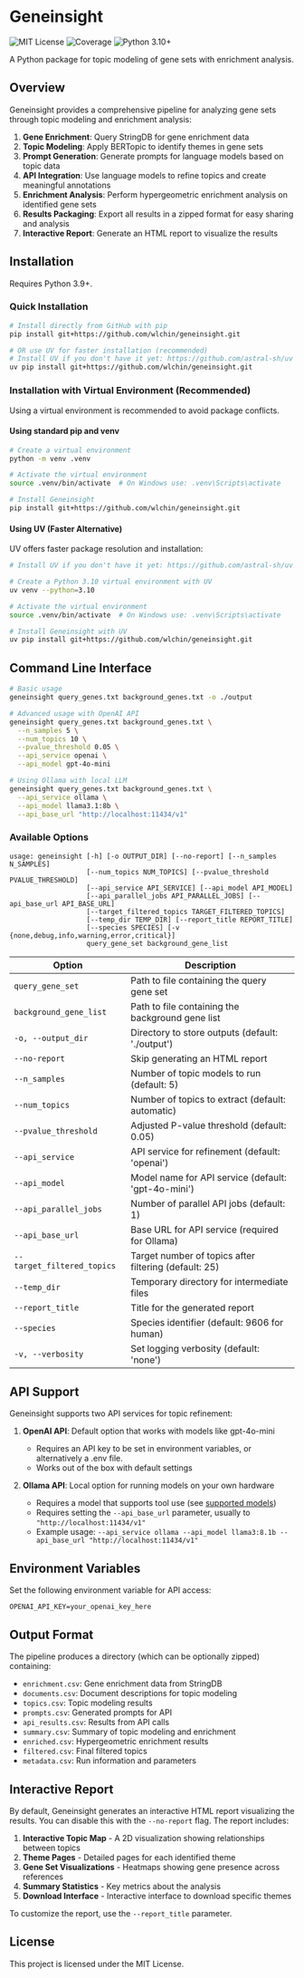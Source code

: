 # Geneinsight

![MIT License](https://img.shields.io/badge/license-MIT-blue)
![Coverage](https://img.shields.io/badge/coverage-89%25-brightgreen)
![Python 3.10+](https://img.shields.io/badge/python-3.10%2B-blue)

A Python package for topic modeling of gene sets with enrichment analysis. 

## Overview

Geneinsight provides a comprehensive pipeline for analyzing gene sets through topic modeling and enrichment analysis:

1. **Gene Enrichment**: Query StringDB for gene enrichment data
2. **Topic Modeling**: Apply BERTopic to identify themes in gene sets
3. **Prompt Generation**: Generate prompts for language models based on topic data
4. **API Integration**: Use language models to refine topics and create meaningful annotations
5. **Enrichment Analysis**: Perform hypergeometric enrichment analysis on identified gene sets
6. **Results Packaging**: Export all results in a zipped format for easy sharing and analysis
7. **Interactive Report**: Generate an HTML report to visualize the results

## Installation

Requires Python 3.9+.

### Quick Installation

```bash
# Install directly from GitHub with pip
pip install git+https://github.com/wlchin/geneinsight.git

# OR use UV for faster installation (recommended)
# Install UV if you don't have it yet: https://github.com/astral-sh/uv
uv pip install git+https://github.com/wlchin/geneinsight.git
```

### Installation with Virtual Environment (Recommended)

Using a virtual environment is recommended to avoid package conflicts.

#### Using standard pip and venv

```bash
# Create a virtual environment
python -m venv .venv

# Activate the virtual environment
source .venv/bin/activate  # On Windows use: .venv\Scripts\activate

# Install Geneinsight
pip install git+https://github.com/wlchin/geneinsight.git
```

#### Using UV (Faster Alternative)

UV offers faster package resolution and installation:

```bash
# Install UV if you don't have it yet: https://github.com/astral-sh/uv

# Create a Python 3.10 virtual environment with UV
uv venv --python=3.10

# Activate the virtual environment
source .venv/bin/activate  # On Windows use: .venv\Scripts\activate

# Install Geneinsight with UV
uv pip install git+https://github.com/wlchin/geneinsight.git
```

## Command Line Interface

```bash
# Basic usage
geneinsight query_genes.txt background_genes.txt -o ./output

# Advanced usage with OpenAI API
geneinsight query_genes.txt background_genes.txt \
  --n_samples 5 \
  --num_topics 10 \
  --pvalue_threshold 0.05 \
  --api_service openai \
  --api_model gpt-4o-mini

# Using Ollama with local LLM
geneinsight query_genes.txt background_genes.txt \
  --api_service ollama \
  --api_model llama3.1:8b \
  --api_base_url "http://localhost:11434/v1"
```

### Available Options

```
usage: geneinsight [-h] [-o OUTPUT_DIR] [--no-report] [--n_samples N_SAMPLES]
                   [--num_topics NUM_TOPICS] [--pvalue_threshold PVALUE_THRESHOLD]
                   [--api_service API_SERVICE] [--api_model API_MODEL]
                   [--api_parallel_jobs API_PARALLEL_JOBS] [--api_base_url API_BASE_URL]
                   [--target_filtered_topics TARGET_FILTERED_TOPICS]
                   [--temp_dir TEMP_DIR] [--report_title REPORT_TITLE]
                   [--species SPECIES] [-v {none,debug,info,warning,error,critical}]
                   query_gene_set background_gene_list
```

| Option | Description |
|--------|-------------|
| `query_gene_set` | Path to file containing the query gene set |
| `background_gene_list` | Path to file containing the background gene list |
| `-o, --output_dir` | Directory to store outputs (default: './output') |
| `--no-report` | Skip generating an HTML report |
| `--n_samples` | Number of topic models to run (default: 5) |
| `--num_topics` | Number of topics to extract (default: automatic) |
| `--pvalue_threshold` | Adjusted P-value threshold (default: 0.05) |
| `--api_service` | API service for refinement (default: 'openai') |
| `--api_model` | Model name for API service (default: 'gpt-4o-mini') |
| `--api_parallel_jobs` | Number of parallel API jobs (default: 1) |
| `--api_base_url` | Base URL for API service (required for Ollama) |
| `--target_filtered_topics` | Target number of topics after filtering (default: 25) |
| `--temp_dir` | Temporary directory for intermediate files |
| `--report_title` | Title for the generated report |
| `--species` | Species identifier (default: 9606 for human) |
| `-v, --verbosity` | Set logging verbosity (default: 'none') |

## API Support

Geneinsight supports two API services for topic refinement:

1. **OpenAI API**: Default option that works with models like gpt-4o-mini
   - Requires an API key to be set in environment variables, or alternatively a .env file.
   - Works out of the box with default settings

2. **Ollama API**: Local option for running models on your own hardware
   - Requires a model that supports tool use (see [supported models](https://ollama.com/search?c=tools))
   - Requires setting the `--api_base_url` parameter, usually to `"http://localhost:11434/v1"`
   - Example usage: `--api_service ollama --api_model llama3:8.1b --api_base_url "http://localhost:11434/v1"`

## Environment Variables

Set the following environment variable for API access:

```
OPENAI_API_KEY=your_openai_key_here
```

## Output Format

The pipeline produces a directory (which can be optionally zipped) containing:

- `enrichment.csv`: Gene enrichment data from StringDB
- `documents.csv`: Document descriptions for topic modeling
- `topics.csv`: Topic modeling results
- `prompts.csv`: Generated prompts for API
- `api_results.csv`: Results from API calls
- `summary.csv`: Summary of topic modeling and enrichment
- `enriched.csv`: Hypergeometric enrichment results
- `filtered.csv`: Final filtered topics
- `metadata.csv`: Run information and parameters

## Interactive Report

By default, Geneinsight generates an interactive HTML report visualizing the results. You can disable this with the `--no-report` flag. The report includes:

1. **Interactive Topic Map** - A 2D visualization showing relationships between topics
2. **Theme Pages** - Detailed pages for each identified theme
3. **Gene Set Visualizations** - Heatmaps showing gene presence across references
4. **Summary Statistics** - Key metrics about the analysis
5. **Download Interface** - Interactive interface to download specific themes

To customize the report, use the `--report_title` parameter.

## License

This project is licensed under the MIT License.